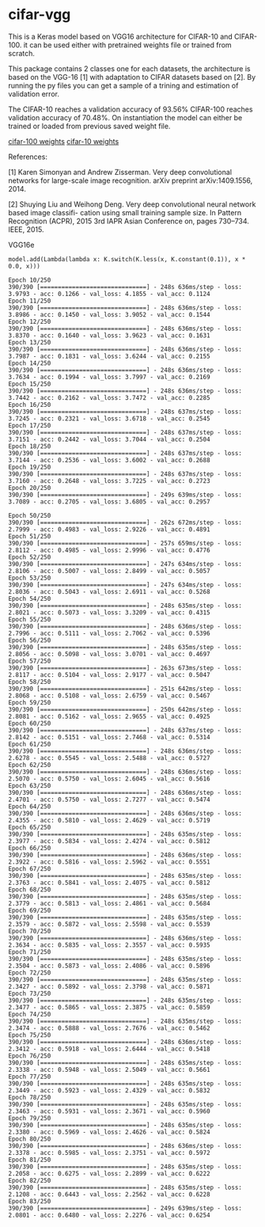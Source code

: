 # cifar-vgg
This is a Keras model based on VGG16 architecture for CIFAR-10 and CIFAR-100. it can be used either with pretrained weights file or trained from scratch.

This package contains 2 classes one for each datasets, the architecture is based on the VGG-16 [1] with adaptation to CIFAR datasets based on [2]. By running the py files you can get a sample of a trining and estimation of validation error.

The CIFAR-10 reaches a validation accuracy of 93.56%
CIFAR-100 reaches validation accuracy of 70.48%.
On instantiation the model can either be trained or loaded from previous saved weight file.

[cifar-100 weights](https://drive.google.com/open?id=0B4odNGNGJ56qTEdnT1RjTU44Zms)
[cifar-10 weights](https://drive.google.com/open?id=0B4odNGNGJ56qVW9JdkthbzBsX28)


References:

[1] Karen Simonyan and Andrew Zisserman. Very deep convolutional networks for large-scale image recognition. arXiv preprint arXiv:1409.1556, 2014.

[2] Shuying Liu and Weihong Deng. Very deep convolutional neural network based image classifi- cation using small training sample size. In Pattern Recognition (ACPR), 2015 3rd IAPR Asian Conference on, pages 730–734. IEEE, 2015.


VGG16e

`model.add(Lambda(lambda x: K.switch(K.less(x, K.constant(0.1)), x * 0.0, x)))`

```
Epoch 10/250
390/390 [==============================] - 248s 636ms/step - loss: 3.9793 - acc: 0.1266 - val_loss: 4.1855 - val_acc: 0.1124
Epoch 11/250
390/390 [==============================] - 248s 636ms/step - loss: 3.8986 - acc: 0.1450 - val_loss: 3.9052 - val_acc: 0.1544
Epoch 12/250
390/390 [==============================] - 248s 636ms/step - loss: 3.8370 - acc: 0.1640 - val_loss: 3.9623 - val_acc: 0.1631
Epoch 13/250
390/390 [==============================] - 248s 636ms/step - loss: 3.7987 - acc: 0.1831 - val_loss: 3.6244 - val_acc: 0.2155
Epoch 14/250
390/390 [==============================] - 248s 636ms/step - loss: 3.7634 - acc: 0.1994 - val_loss: 3.7997 - val_acc: 0.2169
Epoch 15/250
390/390 [==============================] - 248s 636ms/step - loss: 3.7442 - acc: 0.2162 - val_loss: 3.7472 - val_acc: 0.2285
Epoch 16/250
390/390 [==============================] - 248s 637ms/step - loss: 3.7245 - acc: 0.2321 - val_loss: 3.6718 - val_acc: 0.2545
Epoch 17/250
390/390 [==============================] - 248s 637ms/step - loss: 3.7151 - acc: 0.2442 - val_loss: 3.7044 - val_acc: 0.2504
Epoch 18/250
390/390 [==============================] - 248s 637ms/step - loss: 3.7144 - acc: 0.2536 - val_loss: 3.6002 - val_acc: 0.2688
Epoch 19/250
390/390 [==============================] - 248s 637ms/step - loss: 3.7160 - acc: 0.2648 - val_loss: 3.7225 - val_acc: 0.2723
Epoch 20/250
390/390 [==============================] - 249s 639ms/step - loss: 3.7089 - acc: 0.2705 - val_loss: 3.6805 - val_acc: 0.2957
```

```
Epoch 50/250
390/390 [==============================] - 262s 672ms/step - loss: 2.7999 - acc: 0.4983 - val_loss: 2.9226 - val_acc: 0.4891
Epoch 51/250
390/390 [==============================] - 257s 659ms/step - loss: 2.8112 - acc: 0.4985 - val_loss: 2.9996 - val_acc: 0.4776
Epoch 52/250
390/390 [==============================] - 247s 634ms/step - loss: 2.8106 - acc: 0.5007 - val_loss: 2.8499 - val_acc: 0.5057
Epoch 53/250
390/390 [==============================] - 247s 634ms/step - loss: 2.8036 - acc: 0.5043 - val_loss: 2.6911 - val_acc: 0.5268
Epoch 54/250
390/390 [==============================] - 248s 635ms/step - loss: 2.8021 - acc: 0.5073 - val_loss: 3.3209 - val_acc: 0.4315
Epoch 55/250
390/390 [==============================] - 248s 636ms/step - loss: 2.7996 - acc: 0.5111 - val_loss: 2.7062 - val_acc: 0.5396
Epoch 56/250
390/390 [==============================] - 248s 635ms/step - loss: 2.8056 - acc: 0.5098 - val_loss: 3.0701 - val_acc: 0.4697
Epoch 57/250
390/390 [==============================] - 263s 673ms/step - loss: 2.8117 - acc: 0.5104 - val_loss: 2.9177 - val_acc: 0.5047
Epoch 58/250
390/390 [==============================] - 251s 642ms/step - loss: 2.8068 - acc: 0.5108 - val_loss: 2.6759 - val_acc: 0.5467
Epoch 59/250
390/390 [==============================] - 250s 642ms/step - loss: 2.8081 - acc: 0.5162 - val_loss: 2.9655 - val_acc: 0.4925
Epoch 60/250
390/390 [==============================] - 248s 637ms/step - loss: 2.8142 - acc: 0.5151 - val_loss: 2.7468 - val_acc: 0.5314
Epoch 61/250
390/390 [==============================] - 248s 636ms/step - loss: 2.6278 - acc: 0.5545 - val_loss: 2.5488 - val_acc: 0.5727
Epoch 62/250
390/390 [==============================] - 248s 636ms/step - loss: 2.5070 - acc: 0.5750 - val_loss: 2.6045 - val_acc: 0.5616
Epoch 63/250
390/390 [==============================] - 248s 636ms/step - loss: 2.4701 - acc: 0.5750 - val_loss: 2.7277 - val_acc: 0.5474
Epoch 64/250
390/390 [==============================] - 248s 636ms/step - loss: 2.4355 - acc: 0.5810 - val_loss: 2.4629 - val_acc: 0.5719
Epoch 65/250
390/390 [==============================] - 248s 635ms/step - loss: 2.3977 - acc: 0.5834 - val_loss: 2.4274 - val_acc: 0.5812
Epoch 66/250
390/390 [==============================] - 248s 636ms/step - loss: 2.3922 - acc: 0.5816 - val_loss: 2.5962 - val_acc: 0.5551
Epoch 67/250
390/390 [==============================] - 248s 635ms/step - loss: 2.3763 - acc: 0.5841 - val_loss: 2.4075 - val_acc: 0.5812
Epoch 68/250
390/390 [==============================] - 248s 635ms/step - loss: 2.3779 - acc: 0.5813 - val_loss: 2.4861 - val_acc: 0.5684
Epoch 69/250
390/390 [==============================] - 248s 635ms/step - loss: 2.3579 - acc: 0.5872 - val_loss: 2.5598 - val_acc: 0.5539
Epoch 70/250
390/390 [==============================] - 248s 636ms/step - loss: 2.3634 - acc: 0.5835 - val_loss: 2.3557 - val_acc: 0.5935
Epoch 71/250
390/390 [==============================] - 248s 635ms/step - loss: 2.3504 - acc: 0.5873 - val_loss: 2.4086 - val_acc: 0.5896
Epoch 72/250
390/390 [==============================] - 248s 635ms/step - loss: 2.3427 - acc: 0.5892 - val_loss: 2.3798 - val_acc: 0.5871
Epoch 73/250
390/390 [==============================] - 248s 635ms/step - loss: 2.3477 - acc: 0.5865 - val_loss: 2.3875 - val_acc: 0.5859
Epoch 74/250
390/390 [==============================] - 248s 635ms/step - loss: 2.3474 - acc: 0.5888 - val_loss: 2.7676 - val_acc: 0.5462
Epoch 75/250
390/390 [==============================] - 248s 636ms/step - loss: 2.3412 - acc: 0.5918 - val_loss: 2.6444 - val_acc: 0.5418
Epoch 76/250
390/390 [==============================] - 248s 635ms/step - loss: 2.3338 - acc: 0.5948 - val_loss: 2.5049 - val_acc: 0.5661
Epoch 77/250
390/390 [==============================] - 248s 635ms/step - loss: 2.3449 - acc: 0.5923 - val_loss: 2.4329 - val_acc: 0.5832
Epoch 78/250
390/390 [==============================] - 248s 635ms/step - loss: 2.3463 - acc: 0.5931 - val_loss: 2.3671 - val_acc: 0.5960
Epoch 79/250
390/390 [==============================] - 248s 635ms/step - loss: 2.3380 - acc: 0.5969 - val_loss: 2.4626 - val_acc: 0.5824
Epoch 80/250
390/390 [==============================] - 248s 636ms/step - loss: 2.3378 - acc: 0.5985 - val_loss: 2.3751 - val_acc: 0.5972
Epoch 81/250
390/390 [==============================] - 248s 635ms/step - loss: 2.2058 - acc: 0.6275 - val_loss: 2.2899 - val_acc: 0.6222
Epoch 82/250
390/390 [==============================] - 248s 635ms/step - loss: 2.1208 - acc: 0.6443 - val_loss: 2.2562 - val_acc: 0.6228
Epoch 83/250
390/390 [==============================] - 249s 639ms/step - loss: 2.0801 - acc: 0.6480 - val_loss: 2.2276 - val_acc: 0.6254
```
